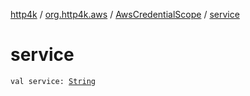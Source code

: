 [http4k](../../index.md) / [org.http4k.aws](../index.md) / [AwsCredentialScope](index.md) / [service](./service.md)

# service

`val service: `[`String`](https://kotlinlang.org/api/latest/jvm/stdlib/kotlin/-string/index.html)